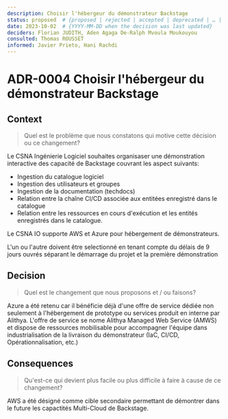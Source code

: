 ```yaml
---
description: Choisir l'hébergeur du démonstrateur Backstage
status: proposed  # {proposed | rejected | accepted | deprecated | … | superseded by [ADR-0005](0005-example.md)}
date: 2023-10-02  # {YYYY-MM-DD when the decision was last updated}
deciders: Florian JUDITH, Aden Agaga De-Ralph Mvoula Moukouyou
consulted: Thomas ROUSSET
informed: Javier Prieto, Hani Rachdi
---
```


# ADR-0004 Choisir l'hébergeur du démonstrateur Backstage

## Context

> Quel est le problème que nous constatons qui motive cette décision ou ce changement?

Le CSNA Ingénierie Logiciel souhaites organisaser une démonstration interactive des capacité de Backstage couvrant les aspect suivants:

- Ingestion du catalogue logiciel
- Ingestion des utilisateurs et groupes
- Ingestion de la documentation (techdocs)
- Relation entre la chaîne CI/CD associée aux entitées enregistré dans le catalogue
- Relation entre les ressources en cours d'exécution et les entités enregistrés dans le catalogue.

Le CSNA IO supporte AWS et Azure pour hébergement de démonstrateurs.

L'un ou l'autre doivent être selectionné en tenant compte du délais de 9 jours ouvrés séparant le démarrage du projet et la première démonstration

## Decision

> Quel est le changement que nous proposons et / ou faisons?

Azure a été retenu car il bénéficie déjà d'une offre de service dédiée non seulement à l'hébergement de prototype ou services produit en interne par Alithya. L'offre de service se nome Alithya Managed Web Service (AMWS) et dispose de ressources mobilisable pour accompagner l'équipe dans industrialisation de la livraison du démonstrateur (IaC, CI/CD, Opérationnalisation, etc.)

## Consequences

> Qu'est-ce qui devient plus facile ou plus difficile à faire à cause de ce changement?

AWS a été désigné comme cible secondaire permettant de démontrer dans le future les capactités Multi-Cloud de Backstage.
